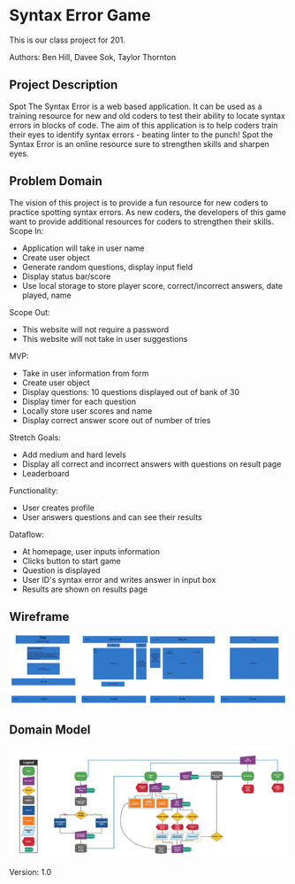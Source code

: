 # Syntax Error Game

This is our class project for 201.

Authors: Ben Hill, Davee Sok, Taylor Thornton

## Project Description

Spot The Syntax Error is a web based application.  It can be used as a training resource for new and old coders to test their ability to locate syntax errors in blocks of code.  The aim of this application is to help coders train their eyes to identify syntax errors - beating linter to the punch!  Spot the Syntax Error is an online resource sure to strengthen skills and sharpen eyes.

## Problem Domain

The vision of this project is to provide a fun resource for new coders to practice spotting syntax errors. 
As new coders, the developers of this game want to provide additional resources for coders to strengthen their skills.
Scope In:

- Application will take in user name
- Create user object
- Generate random questions, display input field 
- Display status bar/score 
- Use local storage to store player score, correct/incorrect answers, date played, name

Scope Out: 
- This website will not require a password 
- This website will not take in user suggestions 

MVP:
- Take in user information from form 
- Create user object
- Display questions: 10 questions displayed out of bank of 30
- Display timer for each question
- Locally store user scores and name 
- Display correct answer score out of number of tries 

Stretch Goals: 
- Add medium and hard levels 
- Display all correct and incorrect answers with questions on result page 
- Leaderboard 

Functionality:
- User creates profile 
- User answers questions and can see their results 

Dataflow: 
- At homepage, user inputs information 
- Clicks button to start game 
- Question is displayed 
- User ID's syntax error and writes answer in input box 
- Results are shown on results page

## Wireframe

![Wireframe](img/201-Wireframe.jpeg)

## Domain Model
![Domain Model](img/Updated-Domain-Modeling.jpg)

Version: 1.0